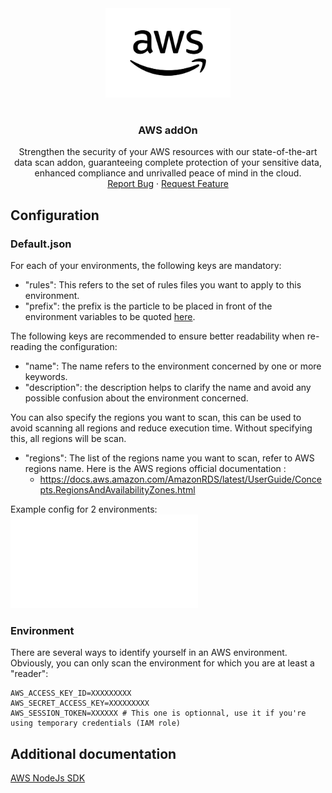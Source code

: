 <div align="center">
    <a href="https://www.kexa.io/addOn/aws">
        <img src="../../images/aws-logo.png" alt="Logo" width="200">
    </a>

# <h3 align="center">AWS addOn</h3>

  <p align="center">
    Strengthen the security of your AWS resources with our state-of-the-art data scan addon, guaranteeing complete protection of your sensitive data, enhanced compliance and unrivalled peace of mind in the cloud.
    <br />
    <a href="https://github.com/4urcloud/Kexa/issues">Report Bug</a>
    ·
    <a href="https://github.com/4urcloud/Kexa/issues">Request Feature</a>
  </p>
</div>

## Configuration

### Default.json

For each of your environments, the following keys are mandatory:

- "rules": This refers to the set of rules files you want to apply to this environment.
- "prefix": the prefix is the particle to be placed in front of the environment variables to be quoted [here](#environment).

The following keys are recommended to ensure better readability when re-reading the configuration:

- "name": The name refers to the environment concerned by one or more keywords.
- "description": the description helps to clarify the name and avoid any possible confusion about the environment concerned.

You can also specify the regions you want to scan, this can be used to avoid scanning all regions and reduce execution time.
Without specifying this, all regions will be scan.

- "regions": The list of the regions name you want to scan, refer to AWS regions name.
    Here is the AWS regions official documentation :
  - <https://docs.aws.amazon.com/AmazonRDS/latest/UserGuide/Concepts.RegionsAndAvailabilityZones.html>

Example config for 2 environments:
![example config for aws](../../config/demo/aws.default.json)

### Environment

There are several ways to identify yourself in an AWS environment. Obviously, you can only scan the environment for which you are at least a "reader":

```shell
AWS_ACCESS_KEY_ID=XXXXXXXXX  
AWS_SECRET_ACCESS_KEY=XXXXXXXXX
AWS_SESSION_TOKEN=XXXXXX # This one is optionnal, use it if you're using temporary credentials (IAM role)
```

## Additional documentation

[AWS NodeJs SDK](https://docs.aws.amazon.com/sdk-for-javascript/v3/developer-guide/getting-started-nodejs.html)
